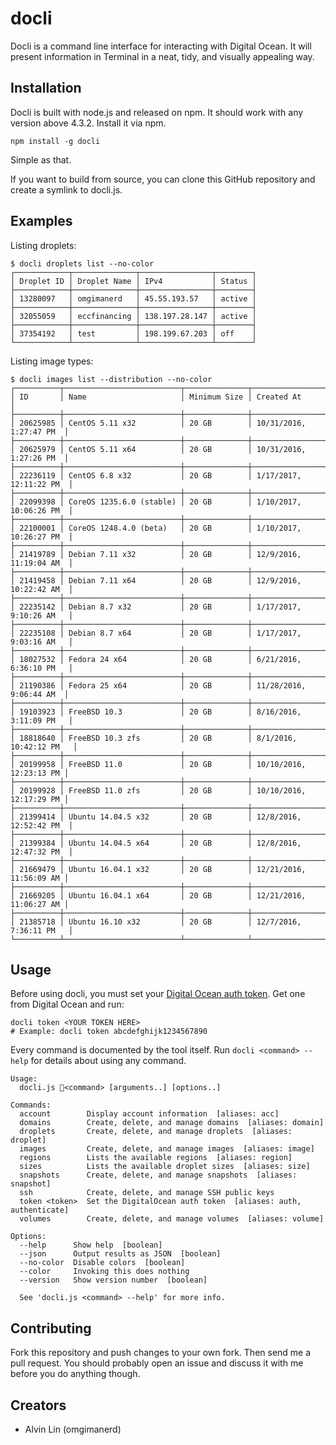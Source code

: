 # docli
Docli is a command line interface for interacting with Digital Ocean. It will
present information in Terminal in a neat, tidy, and visually appealing way.

## Installation
Docli is built with node.js and released on npm. It should work with any
version above 4.3.2. Install it via npm.
```
npm install -g docli
```
Simple as that.

If you want to build from source, you can clone this GitHub repository and
create a symlink to docli.js.

## Examples
Listing droplets:
```
$ docli droplets list --no-color
┌────────────┬──────────────┬────────────────┬────────┐
│ Droplet ID │ Droplet Name │ IPv4           │ Status │
├────────────┼──────────────┼────────────────┼────────┤
│ 13280097   │ omgimanerd   │ 45.55.193.57   │ active │
├────────────┼──────────────┼────────────────┼────────┤
│ 32055059   │ eccfinancing │ 138.197.28.147 │ active │
├────────────┼──────────────┼────────────────┼────────┤
│ 37354192   │ test         │ 198.199.67.203 │ off    │
└────────────┴──────────────┴────────────────┴────────┘
```
Listing image types:
```
$ docli images list --distribution --no-color
┌──────────┬──────────────────────────┬──────────────┬─────────────────────────┐
│ ID       │ Name                     │ Minimum Size │ Created At              │
├──────────┼──────────────────────────┼──────────────┼─────────────────────────┤
│ 20625985 │ CentOS 5.11 x32          │ 20 GB        │ 10/31/2016, 1:27:47 PM  │
├──────────┼──────────────────────────┼──────────────┼─────────────────────────┤
│ 20625979 │ CentOS 5.11 x64          │ 20 GB        │ 10/31/2016, 1:27:26 PM  │
├──────────┼──────────────────────────┼──────────────┼─────────────────────────┤
│ 22236119 │ CentOS 6.8 x32           │ 20 GB        │ 1/17/2017, 12:11:22 PM  │
├──────────┼──────────────────────────┼──────────────┼─────────────────────────┤
│ 22099398 │ CoreOS 1235.6.0 (stable) │ 20 GB        │ 1/10/2017, 10:06:26 PM  │
├──────────┼──────────────────────────┼──────────────┼─────────────────────────┤
│ 22100001 │ CoreOS 1248.4.0 (beta)   │ 20 GB        │ 1/10/2017, 10:26:27 PM  │
├──────────┼──────────────────────────┼──────────────┼─────────────────────────┤
│ 21419789 │ Debian 7.11 x32          │ 20 GB        │ 12/9/2016, 11:19:04 AM  │
├──────────┼──────────────────────────┼──────────────┼─────────────────────────┤
│ 21419458 │ Debian 7.11 x64          │ 20 GB        │ 12/9/2016, 10:22:42 AM  │
├──────────┼──────────────────────────┼──────────────┼─────────────────────────┤
│ 22235142 │ Debian 8.7 x32           │ 20 GB        │ 1/17/2017, 9:10:26 AM   │
├──────────┼──────────────────────────┼──────────────┼─────────────────────────┤
│ 22235108 │ Debian 8.7 x64           │ 20 GB        │ 1/17/2017, 9:03:16 AM   │
├──────────┼──────────────────────────┼──────────────┼─────────────────────────┤
│ 18027532 │ Fedora 24 x64            │ 20 GB        │ 6/21/2016, 6:36:10 PM   │
├──────────┼──────────────────────────┼──────────────┼─────────────────────────┤
│ 21190386 │ Fedora 25 x64            │ 20 GB        │ 11/28/2016, 9:06:44 AM  │
├──────────┼──────────────────────────┼──────────────┼─────────────────────────┤
│ 19103923 │ FreeBSD 10.3             │ 20 GB        │ 8/16/2016, 3:11:09 PM   │
├──────────┼──────────────────────────┼──────────────┼─────────────────────────┤
│ 18818640 │ FreeBSD 10.3 zfs         │ 20 GB        │ 8/1/2016, 10:42:12 PM   │
├──────────┼──────────────────────────┼──────────────┼─────────────────────────┤
│ 20199958 │ FreeBSD 11.0             │ 20 GB        │ 10/10/2016, 12:23:13 PM │
├──────────┼──────────────────────────┼──────────────┼─────────────────────────┤
│ 20199928 │ FreeBSD 11.0 zfs         │ 20 GB        │ 10/10/2016, 12:17:29 PM │
├──────────┼──────────────────────────┼──────────────┼─────────────────────────┤
│ 21399414 │ Ubuntu 14.04.5 x32       │ 20 GB        │ 12/8/2016, 12:52:42 PM  │
├──────────┼──────────────────────────┼──────────────┼─────────────────────────┤
│ 21399384 │ Ubuntu 14.04.5 x64       │ 20 GB        │ 12/8/2016, 12:47:32 PM  │
├──────────┼──────────────────────────┼──────────────┼─────────────────────────┤
│ 21669479 │ Ubuntu 16.04.1 x32       │ 20 GB        │ 12/21/2016, 11:56:09 AM │
├──────────┼──────────────────────────┼──────────────┼─────────────────────────┤
│ 21669205 │ Ubuntu 16.04.1 x64       │ 20 GB        │ 12/21/2016, 11:06:27 AM │
├──────────┼──────────────────────────┼──────────────┼─────────────────────────┤
│ 21385718 │ Ubuntu 16.10 x32         │ 20 GB        │ 12/7/2016, 7:36:11 PM   │
└──────────┴──────────────────────────┴──────────────┴─────────────────────────┘
```

## Usage
Before using docli, you must set your
[Digital Ocean auth token](https://cloud.digitalocean.com/settings/api/tokens).
Get one from Digital Ocean and run:
```
docli token <YOUR TOKEN HERE>
# Example: docli token abcdefghijk1234567890
```

Every command is documented by the tool itself. Run `docli <command> --help`
for details about using any command.
```
Usage:
  docli.js <command> [arguments..] [options..]

Commands:
  account        Display account information  [aliases: acc]
  domains        Create, delete, and manage domains  [aliases: domain]
  droplets       Create, delete, and manage droplets  [aliases: droplet]
  images         Create, delete, and manage images  [aliases: image]
  regions        Lists the available regions  [aliases: region]
  sizes          Lists the available droplet sizes  [aliases: size]
  snapshots      Create, delete, and manage snapshots  [aliases: snapshot]
  ssh            Create, delete, and manage SSH public keys
  token <token>  Set the DigitalOcean auth token  [aliases: auth, authenticate]
  volumes        Create, delete, and manage volumes  [aliases: volume]

Options:
  --help      Show help  [boolean]
  --json      Output results as JSON  [boolean]
  --no-color  Disable colors  [boolean]
  --color     Invoking this does nothing
  --version   Show version number  [boolean]

  See 'docli.js <command> --help' for more info.
```

## Contributing
Fork this repository and push changes to your own fork. Then send me a pull
request. You should probably open an issue and discuss it with me before you
do anything though.

## Creators
  - Alvin Lin (omgimanerd)
